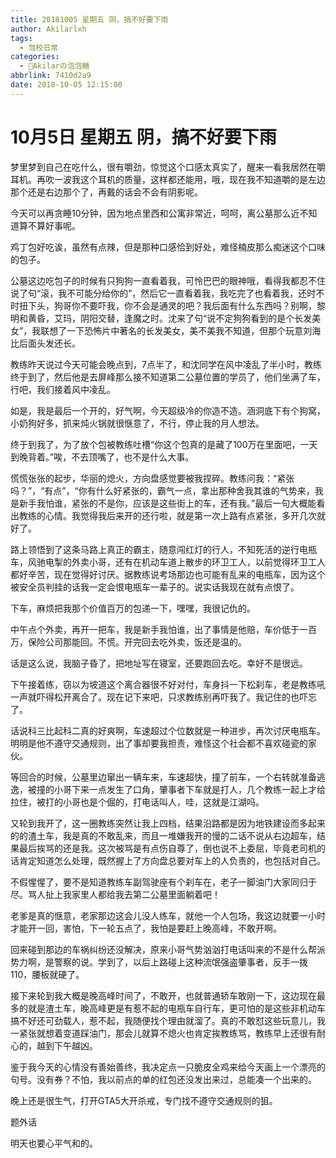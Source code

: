```yaml
---
title: 20181005 星期五 阴，搞不好要下雨
author: Akilarlxh
tags:
  - 驾校日常
categories:
  - 🍬Akilarの泡泡糖
abbrlink: 7410d2a9
date: 2018-10-05 12:15:00
---
```

# 10月5日 星期五 阴，搞不好要下雨

梦里梦到自己在吃什么，很有嚼劲，惊觉这个口感太真实了，醒来一看我居然在嚼耳机。再吹一波我这个耳机的质量，这样都还能用，哦，现在我不知道嚼的是左边那个还是右边那个了，再戴的话会不会有阴影呢。

今天可以再贪睡10分钟，因为地点里西和公寓非常近，呵呵，离公墓那么近不知道算不算好事呢。

鸡丁包好吃诶，虽然有点辣，但是那种口感恰到好处，难怪楠皮那么痴迷这个口味的包子。

公墓这边吃包子的时候有只狗狗一直看着我，可怜巴巴的眼神哦，看得我都忍不住说了句“滚，我不可能分给你的”，然后它一直看着我，我吃完了也看着我，还时不时扭下头，狗哥你不要吓我，你不会是通灵的吧？我后面有什么东西吗？别啊，黎明和黄昏，艾玛，阴阳交替，逢魔之时。沈来了句“说不定狗狗看到的是个长发美女”，我联想了一下恐怖片中著名的长发美女，美不美我不知道，但那个玩意刘海比后面头发还长。

教练昨天说过今天可能会晚点到，7点半了，和沈同学在风中凌乱了半小时，教练终于到了，然后他是去屏峰那么接不知道第二公墓位置的学员了，他们坐满了车，行吧，我们接着风中凌乱。

如是，我是最后一个开的，好气啊，今天超级冷的你造不造。涵洞底下有个狗窝，小奶狗好多，抓来炖火锅就很惬意了，不行，停止我的月人想法。

终于到我了，为了放个包被教练吐槽“你这个包真的是藏了100万在里面吧，一天到晚背着。”唉，不去顶嘴了，也不是什么大事。

慌慌张张的起步，华丽的熄火，方向盘感觉要被我捏碎。教练问我：“紧张吗？”，“有点”，“你有什么好紧张的，霸气一点，拿出那种舍我其谁的气势来，我是新手我怕谁，紧张的不是你，应该是这些街上的车，还有我。”最后一句大概能看出教练的心情。我觉得我后来开的还行啦，就是第一次上路有点紧张，多开几次就好了。

路上领悟到了这条马路上真正的霸主，随意闯红灯的行人，不知死活的逆行电瓶车，风驰电掣的外卖小哥，还有在机动车道上散步的环卫工人，以前觉得环卫工人都好辛苦，现在觉得好讨厌。据教练说考场那边也可能有乱来的电瓶车，因为这个被安全员判挂的话我一定会恨电瓶车一辈子的。说实话我现在就有点恨了。

下车，麻烦把我那个价值百万的包递一下，嘿嘿，我很记仇的。

中午点个外卖，再开一把车，我是新手我怕谁，出了事情是他赔，车价低于一百万，保险公司那能回。不慌。开完回去吃外卖，饭还是温的。

话是这么说，我脑子昏了，把地址写在寝室，还要跑回去吃。幸好不是很远。

下午接着练，窃以为坡道这个离合器很不好对付，车身抖一下松刹车，老是教练吼一声就吓得松开离合了。现在记下来吧，只求教练别再吓我了。我记住的也吓忘了。

话说科三比起科二真的好爽啊，车速超过个位数就是一种进步，再次讨厌电瓶车。明明是他不遵守交通规则，出了事却要我担责，难怪这个社会都不喜欢碰瓷的家伙。

等回合的时候，公墓里边窜出一辆车来，车速超快，撞了前车，一个右转就准备逃逸，被撞的小哥下来一点发生了口角，肇事者下车就是打人，几个教练一起上才给拉住，被打的小哥也是个倔的，打电话叫人，哇，这就是江湖吗。

又轮到我开了，这一圈教练突然让我上四档，结果沿路都是因为地铁建设而多起来的的渣土车，我是真的不敢乱来，而且一堆嫌我开的慢的二话不说从右边超车，结果最后挨骂的还是我。这次被骂是有点伤自尊了，倒也说不上委屈，毕竟老司机的话肯定知道怎么处理，既然握上了方向盘总要对车上的人负责的，也包括对自己。

不假惺惺了，要不是知道教练车副驾驶座有个刹车在，老子一脚油门大家同归于尽。骂人扯上我家里人都给我去第二公墓里面躺着吧！

老爹是真的惬意，老家那边这会儿没人练车，就他一个人包场，我这边就要一小时才能开一回，害怕，下一轮五点了，我怕是要赶上晚高峰，不敢开啊。

回来碰到那边的车祸纠纷还没解决，原来小哥气势汹汹打电话叫来的不是什么帮派势力啊，是警察的说。学到了，以后上路碰上这种流氓强盗肇事者，反手一拨110，腰板就硬了。

接下来轮到我大概是晚高峰时间了，不敢开，也就普通轿车敢刚一下，这边现在最多的就是渣土车，晚高峰更是有惹不起的电瓶车自行车，更可怕的是这些非机动车搞不好还可劲载人，惹不起，我随便找个理由就溜了。真的不敢怼这些玩意儿，我一紧张就想着变道踩油门，那会儿就算不熄火也肯定挨教练骂，教练早上还很有耐心的，越到下午越凶。

鉴于我今天的心情没有善始善终，我决定点一只脆皮全鸡来给今天画上一个漂亮的句号。没有券？不怕，我以前点的单的红包还没发出来过，总能凑一个出来的。

晚上还是很生气，打开GTA5大开杀戒，专门找不遵守交通规则的狙。

题外话

明天也要心平气和的。